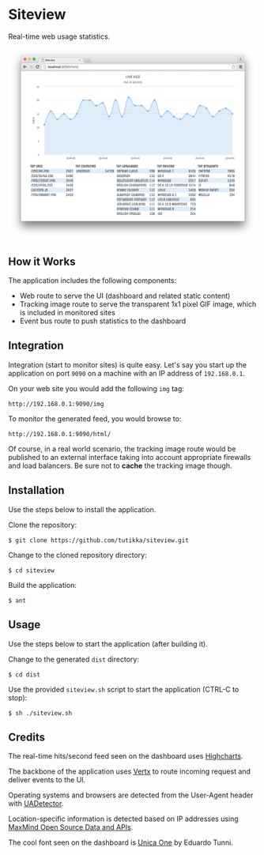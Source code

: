 # Siteview
Real-time web usage statistics.

![ScreenShot](/screenshots/ss-1.png)

## How it Works

The application includes the following components:

* Web route to serve the UI (dashboard and related static content)
* Tracking image route to serve the transparent 1x1 pixel GIF image, which is included in monitored sites
* Event bus route to push statistics to the dashboard

## Integration

Integration (start to monitor sites) is quite easy. Let's say you start up the application on port `9090` on a machine with an IP address of `192.168.0.1`.

On your web site you would add the following `img` tag:

```
http://192.168.0.1:9090/img
```

To monitor the generated feed, you would browse to:

```
http://192.168.0.1:9090/html/
```

Of course, in a real world scenario, the tracking image route would be published to an external interface taking into account appropriate firewalls and load balancers. Be sure not to **cache** the tracking image though.

## Installation

Use the steps below to install the application.

Clone the repository:

```
$ git clone https://github.com/tutikka/siteview.git
```

Change to the cloned repository directory:

```
$ cd siteview
```

Build the application:

```
$ ant
```

## Usage

Use the steps below to start the application (after building it).

Change to the generated `dist` directory:

```
$ cd dist
```

Use the provided `siteview.sh` script to start the application (CTRL-C to stop):

```
$ sh ./siteview.sh
```

## Credits

The real-time hits/second feed seen on the dashboard uses [Highcharts](http://www.highcharts.com).

The backbone of the application uses [Vertx](http://vertx.io) to route incoming request and deliver events to the UI.

Operating systems and browsers are detected from the User-Agent header with [UADetector](http://uadetector.sourceforge.net).

Location-specific information is detected based on IP addresses using [MaxMind Open Source Data and APIs](https://www.maxmind.com/en/open-source-data-and-api-for-ip-geolocation).

The cool font seen on the dashboard is [Unica One](https://www.google.com/fonts/specimen/Unica+One) by Eduardo Tunni.